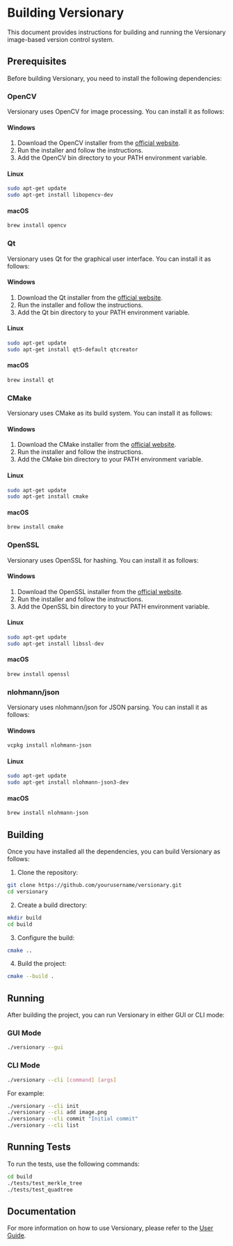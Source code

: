 # Building Versionary

This document provides instructions for building and running the Versionary image-based version control system.

## Prerequisites

Before building Versionary, you need to install the following dependencies:

### OpenCV

Versionary uses OpenCV for image processing. You can install it as follows:

#### Windows

1. Download the OpenCV installer from the [official website](https://opencv.org/releases/).
2. Run the installer and follow the instructions.
3. Add the OpenCV bin directory to your PATH environment variable.

#### Linux

```bash
sudo apt-get update
sudo apt-get install libopencv-dev
```

#### macOS

```bash
brew install opencv
```

### Qt

Versionary uses Qt for the graphical user interface. You can install it as follows:

#### Windows

1. Download the Qt installer from the [official website](https://www.qt.io/download).
2. Run the installer and follow the instructions.
3. Add the Qt bin directory to your PATH environment variable.

#### Linux

```bash
sudo apt-get update
sudo apt-get install qt5-default qtcreator
```

#### macOS

```bash
brew install qt
```

### CMake

Versionary uses CMake as its build system. You can install it as follows:

#### Windows

1. Download the CMake installer from the [official website](https://cmake.org/download/).
2. Run the installer and follow the instructions.
3. Add the CMake bin directory to your PATH environment variable.

#### Linux

```bash
sudo apt-get update
sudo apt-get install cmake
```

#### macOS

```bash
brew install cmake
```

### OpenSSL

Versionary uses OpenSSL for hashing. You can install it as follows:

#### Windows

1. Download the OpenSSL installer from the [official website](https://slproweb.com/products/Win32OpenSSL.html).
2. Run the installer and follow the instructions.
3. Add the OpenSSL bin directory to your PATH environment variable.

#### Linux

```bash
sudo apt-get update
sudo apt-get install libssl-dev
```

#### macOS

```bash
brew install openssl
```

### nlohmann/json

Versionary uses nlohmann/json for JSON parsing. You can install it as follows:

#### Windows

```bash
vcpkg install nlohmann-json
```

#### Linux

```bash
sudo apt-get update
sudo apt-get install nlohmann-json3-dev
```

#### macOS

```bash
brew install nlohmann-json
```

## Building

Once you have installed all the dependencies, you can build Versionary as follows:

1. Clone the repository:

```bash
git clone https://github.com/yourusername/versionary.git
cd versionary
```

2. Create a build directory:

```bash
mkdir build
cd build
```

3. Configure the build:

```bash
cmake ..
```

4. Build the project:

```bash
cmake --build .
```

## Running

After building the project, you can run Versionary in either GUI or CLI mode:

### GUI Mode

```bash
./versionary --gui
```

### CLI Mode

```bash
./versionary --cli [command] [args]
```

For example:

```bash
./versionary --cli init
./versionary --cli add image.png
./versionary --cli commit "Initial commit"
./versionary --cli list
```

## Running Tests

To run the tests, use the following commands:

```bash
cd build
./tests/test_merkle_tree
./tests/test_quadtree
```

## Documentation

For more information on how to use Versionary, please refer to the [User Guide](USER_GUIDE.md).
